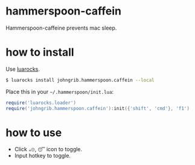 # hammerspoon-caffein

Hammerspoon-caffeine prevents mac sleep.

# how to install

Use [luarocks](https://luarocks.org/).

```sh
$ luarocks install johngrib.hammerspoon.caffein --local
```

Place this in your `~/.hammerspoon/init.lua`:

```lua
require('luarocks.loader')
require('johngrib.hammerspoon.caffein'):init({'shift', 'cmd'}, 'f1')    -- This shortcut can be changed
```

# how to use

* Click `☕️🙄`, `😴` icon to toggle.
* Input hotkey to toggle.
